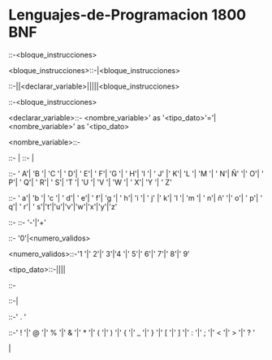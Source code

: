 # Lenguajes-de-Programacion 1800  BNF

<programa>::-<bloque_instrucciones>

<bloque_instrucciones>::-<instruccion>|<bloque_instrucciones>

<instruccion>::-<operaciones>|<secuencia>|<declarar_variable>|<asignar>|<condicional>|<iteracion>|<leer>|<bloque_instrucciones>

<secuencia>::-<bloque_instrucciones>
  
  <declarar_variable>::- <nombre_variable>' as '<tipo_dato>'='<valor>| <nombre_variable>' as '<tipo_dato>

<nombre_variable>::- <cadena>

<cadena>::- <letras>|<letras><numeros>
<letras>::- <mayusculas>|<minusculas>  

<mayusculas>::- ' A'| 'B '| 'C '| ' D'| ' E'| ' F'| 'G '| ' H'| 'I '| ' J' |' K'| 'L '| 'M '| ' N'| Ñ' '|' O'| ' P'| ' Q'| ' R'| ' S'| 'T '| 'U '| 'V '| 'W '| ' X'| 'Y
'| ' Z'

<minusculas>::- ' a'| 'b '| 'c '| ' d'| ' e'| ' f'| 'g '| ' h'| 'i '| ' j' |' k'| 'l '| 'm '| ' n'| ñ' '|' o'| ' p'| ' q'| ' r'| ' s'|'t'|'u'|'v'|'w'|'x'|'y'|'z'

<numeros>::- <signo><digitos>
<signo>::- '-'|'+'

<digitos>::- '0'|<numero_validos>

<numero_validos>::-'1 '|' 2'|' 3'|'4 '|' 5'|' 6'|' 7'|' 8'|' 9'

<tipo_dato>::-<caracter>|<cadena>|<entero>|<decimales>|<booleano>

<entero>::-<numeros>

<booleano>::-<true>|<false>

<flotante>::-<signo><digito>' . '<digito>
  
<caracter>::-' ! '|' @ '|' % '|' & '|' * '|' ( '|' ) '|' { '|' _ '|' } '|' [ '|' ] '|' : '|' ; '|' < '|' > '|' ? '

<mayusculas>|<minusculas>





